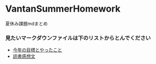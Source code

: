 # VantanSummerHomework

夏休み課題mdまとめ<br>
### __見たいマークダウンファイルは下のリストからとんでください__<br>
- [今年の目標とやったこと](./YearGoals.md)
- [読書感想文](./BookReport.md)<br>
